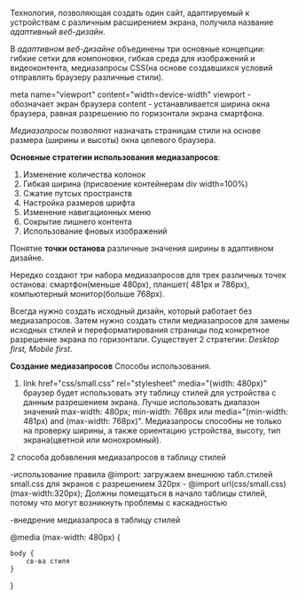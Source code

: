 Технология, позволяющая создать один сайт, адаптируемый к устройствам 
с различным расширением экрана, получила название _адаптивный веб-дизайн_.

В _адаптивном веб-дизайне_ объединены три основные концепции: 
гибкие сетки для компоновки, гибкая среда для изображений и видеоконтента,
медиазапросы CSS(на основе создавшихся условий отправлять 
браузеру различные стили). 

meta name="viewport" content="width=device-width"
viewport - обозначает экран браузера
content - устанавливается ширина окна браузера, равная разрешению по
горизонтали экрана смартфона.

_Медиазапросы_ позволяют назначать страницам стили на основе размера
(ширины и высоты) окна целевого браузера.

**Основные стратегии использования медиазапросов**:
1. Изменение количества колонок
2. Гибкая ширина (присвоение контейнерам div width=100%)
3. Сжатие путсых пространств
4. Настройка размеров шрифта
5. Изменение навигационных меню
6. Сокрытие лишнего контента
7. Использование фновых изображений

Понятие **точки останова** различные значения ширины в адаптивном дизайне.

Нередко создают три набора медиазапросов для трех различных 
точек останова: смартфон(меньше 480рх), планшет( 481px и 786px), 
компьютерный монитор(больше 768px).

Всегда нужно создать исходный дизайн, который работает без медиазапросов.
Затем нужно создать стили медиазапросов для замены исходных стилей и
переформатирования страницы под конкретное разрешение экрана по 
горизонтали. Существует 2 стратегии: _Desktop first, Mobile first_.

**Создание медиазапросов** 
Способы использования.

1. link href="css/small.css" rel="stylesheet" media="(width: 480px)" 
браузер будет использовать эту таблицу стилей для устройства с 
данным разрешением экрана. Лучше использовать диапазон значений
max-width: 480px; min-width: 768px или media="(min-width: 481px) and
(max-width: 768px)". 
Медиазапросы способны не только на проверку ширины, а также ориентацию 
устройства, высоту, тип экрана(цветной или монохромный).
 
 2 способа добавления медиазапросов в таблицу стилей
 
 -использование правила @import: загружаем внешнюю табл.стилей 
 small.css для экранов с разрешением 320рх - 
 @import url(css/small.css) (max-width:320px);
 Должны помещаться в начало таблицы стилей, потому что могут возникнуть проблемы с каскадностью
 
 -внедрение  медиазапроса в таблицу стилей
 
 @media (max-width: 480px) {
 
    body {
        св-ва стиля
    }
 }
 



